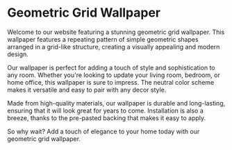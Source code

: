 <!--
Write me markdown content of website with wallpaper:

"A wallpaper with a repeating pattern of simple geometric shapes, arranged in a grid-like structure."

The header of the page should not be copy of the text but rather a real content of the website which is using this wallpaper.
-->

<!--font:Open Sans-->

# Geometric Grid Wallpaper

Welcome to our website featuring a stunning geometric grid wallpaper. This wallpaper features a repeating pattern of simple geometric shapes arranged in a grid-like structure, creating a visually appealing and modern design.

Our wallpaper is perfect for adding a touch of style and sophistication to any room. Whether you're looking to update your living room, bedroom, or home office, this wallpaper is sure to impress. The neutral color scheme makes it versatile and easy to pair with any decor style.

Made from high-quality materials, our wallpaper is durable and long-lasting, ensuring that it will look great for years to come. Installation is also a breeze, thanks to the pre-pasted backing that makes it easy to apply.

So why wait? Add a touch of elegance to your home today with our geometric grid wallpaper.
